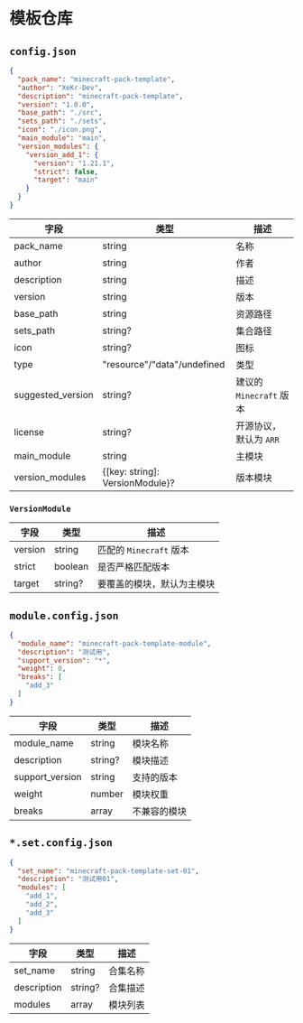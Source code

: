 # 模板仓库

## `config.json`

```json
{
  "pack_name": "minecraft-pack-template",
  "author": "XeKr-Dev",
  "description": "minecraft-pack-template",
  "version": "1.0.0",
  "base_path": "./src",
  "sets_path": "./sets",
  "icon": "./icon.png",
  "main_module": "main",
  "version_modules": {
    "version_add_1": {
      "version": "1.21.1",
      "strict": false,
      "target": "main"
    }
  }
}
```

| 字段                | 类型                              | 描述                 |
|-------------------|---------------------------------|--------------------|
| pack_name         | string                          | 名称                 |
| author            | string                          | 作者                 |
| description       | string                          | 描述                 |
| version           | string                          | 版本                 |
| base_path         | string                          | 资源路径               |
| sets_path         | string?                         | 集合路径               |
| icon              | string?                         | 图标                 |
| type              | "resource"/"data"/undefined     | 类型                 |
| suggested_version | string?                         | 建议的 `Minecraft` 版本 |
| license           | string?                         | 开源协议，默认为 `ARR`     |
| main_module       | string                          | 主模块                |
| version_modules   | {[key: string]: VersionModule}? | 版本模块               |

### `VersionModule`

| 字段      | 类型      | 描述                 |
|---------|---------|--------------------|
| version | string  | 匹配的 `Minecraft` 版本 |
| strict  | boolean | 是否严格匹配版本           |
| target  | string? | 要覆盖的模块，默认为主模块      |

## `module.config.json`

```json
{
  "module_name": "minecraft-pack-template-module",
  "description": "测试用",
  "support_version": "*",
  "weight": 0,
  "breaks": [
    "add_3"
  ]
}
```

| 字段              | 类型      | 描述     |
|-----------------|---------|--------|
| module_name     | string  | 模块名称   |
| description     | string? | 模块描述   |
| support_version | string  | 支持的版本  |
| weight          | number  | 模块权重   |
| breaks          | array   | 不兼容的模块 |

## `*.set.config.json`

```json
{
  "set_name": "minecraft-pack-template-set-01",
  "description": "测试用01",
  "modules": [
    "add_1",
    "add_2",
    "add_3"
  ]
}
```

| 字段          | 类型      | 描述   |
|-------------|---------|------|
| set_name    | string  | 合集名称 |
| description | string? | 合集描述 |
| modules     | array   | 模块列表 |
